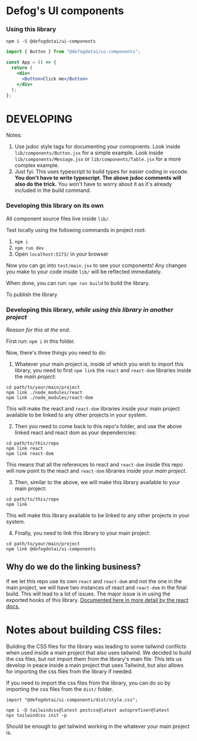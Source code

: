 # Defog's UI components

### Using this library

`npm i -S @defogdotai/ui-components`

```jsx
import { Button } from "@defogdotai/ui-components";

const App = () => {
  return (
    <div>
      <Button>Click me</Button>
    </div>
  );
};
```

# DEVELOPING

Notes:

1. Use jsdoc style tags for documenting your comopnents. Look inside `lib/components/Button.jsx` for a simple example. Look inside `lib/components/Message.jsx` or `lib/components/Table.jsx` for a more complex example.
2. Just fyi: This uses typescript to build types for easier coding in vscode. **You don't have to write typescript. The above jsdoc comments will also do the trick.** You won't have to worry about it as it's already included in the build command.

### Developing this library on its own

All component source files live inside `lib/`.

Test locally using the following commands in project root:

1. `npm i`
2. `npm run dev`
3. Open `localhost:5173/` in your browser

Now you can go into `test/main.jsx` to see your components! Any changes you make to your code inside `lib/` will be reflected immediately.

When done, you can run: `npm run build` to build the library.

To publish the library

### Developing this library, _while using this library in another project_

_Reason for this at the end._

First run: `npm i` in this folder.

Now, there's three things you need to do:

1. Whatever your main project is, inside of which you wish to import this library, you need to first `npm link` the `react` and `react-dom` libraries inside the _main project_:

```
cd path/to/your/main/project
npm link ./node_modules/react
npm link ./node_modules/react-dom
```

This will make the react and `react-dom` libraries inside your main project available to be linked to any other projects in your system.

2. Then you need to come back to this repo's folder, and use the above linked react and react dom as your dependencies:

```
cd path/to/this/repo
npm link react
npm link react-dom
```

This means that all the references to react and `react-dom` inside this repo will now point to the react and `react-dom` libraries inside your _main project_.

3. Then, similar to the above, we will make this library available to your main project:

```
cd path/to/this/repo
npm link
```

This will make this library available to be linked to any other projects in your system.

4. Finally, you need to link this library to your main project:

```
cd path/to/your/main/project
npm link @defogdotai/ui-components
```

## Why do we do the linking business?

If we let this repo use its own `react` and `react-dom` and not the one in the main project, we will have two instances of react and `react-dom` in the final build. This will lead to a lot of issues. The major issue is in using the exported hooks of this library. [Documented here in more detail by the react docs.](https://legacy.reactjs.org/warnings/invalid-hook-call-warning.html)

# Notes about building CSS files:

Building the CSS files for the library was leading to some tailwind conflicts when used inside a main project that also uses tailwind. We decided to build the css files, but not import them from the library's main file. This lets us develop in peace inside a main project that uses Tailwind, but also allows for importing the css files from the library if needed.

If you need to import the css files from the library, you can do so by importing the css files from the `dist/` folder.

```
import "@defogdotai/ui-components/dist/style.css";
```

```
npm i -D tailwindcss@latest postcss@latest autoprefixer@latest
npx tailwindcss init -p
```

Should be enough to get tailwind working in the whatever your main project is.
